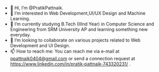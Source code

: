- 👋 Hi, I’m @PratikPattnaik.
- 👀 I’m interested in Web Development,UI/UX Design and Machine Learning.
- 🌱 I’m currently studying B.Tech (IIInd Year) in Computer Science and Engineering from SRM University AP and learning something new everyday.
- 💞️ I’m looking to collaborate on various projects related to Web Development and UI Design.
- 📫 How to reach me: You can reach me via e-mail at ppattnaik0404@gmail.com or send a connection request at https://www.linkedin.com/in/pratik-pattnaik-743320231/ .

<!---
PratikPattnaik/PratikPattnaik is a ✨ special ✨ repository because its `README.md` (this file) appears on your GitHub profile.
You can click the Preview link to take a look at your changes.
--->
